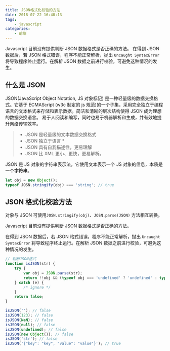 ```yaml
---
title: JSON格式化校验的方法
date: 2018-07-22 16:40:13
tags:
    - javascript
categories: 
    - 前端
---
```


Javascript 目前没有提供判断 JSON 数据格式是否正确的方法。
在得到 JSON 数据后，若 JSON 格式错误，程序不能正常解析，抛出 `Uncaught SyntaxError` 将导致程序终止运行。在解析 JSON 数据之前进行校验，可避免这种情况的发生。

<!-- more -->

## 什么是 JSON

JSON(JavaScript Object Notation, JS 对象标记) 是一种轻量级的数据交换格式。它基于 ECMAScript (w3c 制定的 js 规范)的一个子集，采用完全独立于编程语言的文本格式来存储和表示数据。简洁和清晰的层次结构使得 JSON 成为理想的数据交换语言。 易于人阅读和编写，同时也易于机器解析和生成，并有效地提升网络传输效率。

> -   JSON 是轻量级的文本数据交换格式
> -   JSON 独立于语言 \*
> -   JSON 具有自我描述性，更易理解
> -   JSON 比 XML 更小、更快，更易解析。

JSON 是 JS 对象的字符串表示法，它使用文本表示一个 JS 对象的信息，本质是一个**字符串**。

```javascript
let obj = new Object();
typeof JOSN.stringify(obj) === 'string'; // true
```

## JSON 格式化校验方法

对象与 JSON 可使用`JOSN.stringify(obj)`、`JOSN.parse(JSON)` 方法相互转换。

Javascript 目前没有提供判断 JSON 数据格式是否正确的方法。

在得到 JSON 数据后，若 JSON 格式错误，程序不能正常解析，抛出 `Uncaught SyntaxError` 将导致程序终止运行。在解析 JSON 数据之前进行校验，可避免这种情况的发生。

```javascript
// 判断JSON格式
function isJSON(str) {
    try {
        var obj = JSON.parse(str);
        return !!obj && (typeof obj === 'undefined' ? 'undefined' : typeof obj) === 'object';
    } catch (e) {
        /* ignore */
    }
    return false;
}

isJSON(''); // false
isJSON(123); // false
isJSON(NaN); // false
isJSON(null); // false
isJSON(undefined); // false
isJSON(new Object()); // false
isJSON('str'); // false
isJSON('{"key": "key", "value": "value"}'); // true
```
